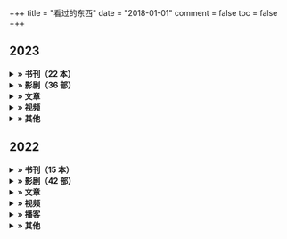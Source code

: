 +++
title = "看过的东西"
date = "2018-01-01"
comment = false
toc = false
+++

## 2023

<details>
  <summary><b>» 书刊（22 本）</b></summary>

1. **《如首无作祟之物》[日] 三津田信三 / 张舟 / 文化发展出版社 $^{23-02}$**
1. **《希腊棺材之谜》[美] 埃勒里·奎因 / 王敬之 / 新星出版社 $^{23-03}$**
1. 《克莱因壶》[日]冈岛二人 / 张舟 / 化学工业出版社 $^{23-03}$
1. 《金色梦乡》[日] 伊坂幸太郎 / 代珂 / 南海出版公司 $^{23-03}$
1. 《奇想，天动》[日] 岛田庄司 / 林敏生 / 新星出版社 $^{23-03}$
1. **《占星术杀人魔法》[日] 岛田庄司 / 王鹏帆 / 新星出版社 $^{23-06}$**
1. 《回忆爱玛侬》[日] 梶尾真治 / 王玮 / 新星出版社 $^{23-06}$
1. **《亲密关系（第 6 版）》[美] 罗兰·米勒 / 王伟平 译 / 人民邮电出版社 $^{23-06}$**
1. **《象棋的故事》[奥]斯蒂芬•茨威格 / 韩耀成 / 陕西师范大学出版社 $^{23-07}$**
1. **《形影不离》[法]西蒙娜·德·波伏瓦 / 曹冬雪 / 浙江教育出版社 $^{23-07}$**
1. **《小镇喧嚣 : 一个乡镇政治运作的演绎与阐释》吴毅 / 生活·读书·新知三联书店 $^{23-07}$**
1. 《人类灭绝》[日] 高野和明 / 百里 / 北京日报出版社 $^{23-07}$
1. 《城墙之上》徐翀 / 微信读书首发 $^{23-07}$
1. 《金阁寺》[日] 三岛由纪夫 / 陈德文 / 人民文学出版社 $^{23-07}$
1. **《天之下》三弦 $^{23-08}$**
1. **《奇迹的黄昏》袁剑 $^{23-09}$**
1. **《涅朵奇卡: 一个女人的一生》陀思妥耶夫斯基 / 于大卫 / 山东文艺出版社 $^{23-10}$**
1. 《绿毛水怪》王小波 / 北京十月文艺出版社 $^{23-10}$
1. 《太白金星有点烦》马伯庸 / 湖南文艺出版社 $^{23-10}$
1. 《新摄影笔记》宁思潇潇 / 人民邮电出版社 $^{23-11}$
1. 《间客》猫腻 / 起点出版社 $^{23-11}$
1. 《财新周刊》2023年共31期 $^{23-12}$


</details>

<details>
  <summary><b>» 影剧（36 部）</b></summary>

1. 《弥留之国的爱丽丝 第二季》2022-12-22(日本) $^{23-01}$
1. 《珀尔 / Pearl》2022-09-16(美国) $^{23-01}$
1. 《星期三 第一季》2022-11-23(美国) $^{23-01}$
1. **《对不起，我们错过了你》2019-11-01(英国) $^{23-01}$**
1. 《大侦探波洛 第一季》1989-01-08(英国) $^{23-01}$
1. 《满江红》2023-01-22(中国大陆) $^{23-01}$
1. 《风味人间 4·谷物星球》2022-11-24(中国大陆) $^{23-02}$
1. 《狂飙》2023-01-14(中国大陆) $^{23-02}$
1. 《三体》2023-01-15(中国大陆) $^{23-02}$
1. **《搏击俱乐部》1999-10-15(美国) $^{23-02}$**
1. 《王冠 第一季》2016-11-04(美国) $^{23-02}$
1. 《最后生还者 第一季》2023-01-15(美国) $^{23-03}$
1. **《MH370：消失的航班》2023-03-08(美国) $^{23-03}$**
1. 《黑暗荣耀》2022-12-30(韩国) $^{23-03}$
1. 《安眠书店 / 你 第一季》2018-09-09(美国) $^{23-03}$
1. **《暴裂无声》2018-04-04(中国大陆) $^{23-04}$**
1. 《继承之战 第 1-4 季》2023-03-26(美国) $^{23-04}$
1. 《灌篮高手：THE FIRST / Slam Dunk》2023-04-20(中国大陆) $^{23-04}$
1. **《漫长的季节》2023-04-22(中国大陆) $^{23-04}$**
1. 《我爱我家 (1993)》1993-07-01(中国大陆) $^{23-04}$
1. **《武林外传 (2006)》2006-01-02(中国大陆) $^{23-04}$**
1. 《目击者之追凶》2017-03-31(中国台湾) $^{23-05}$
1. 《沉默的羔羊》1991-02-14(美国) $^{23-05}$
1. 《小岛惊魂 The Others》2001-08-10(美国) $^{23-05}$
1. 《憨豆的黄金周》2007-03-30(英国) $^{23-05}$
1. 《梅格雷侦探系列》2016(英国) $^{23-05}$
1. 《蜘蛛侠·平行宇宙》2018-12-14(美国) $^{23-06}$
1. 《芭比》2023-07-21(美国/中国大陆) $^{23-07}$
1. 《燃烧女子的肖像》2019-09-18(法国) $^{23-08}$
1. **《小妇人(2019)》2019-12-25(美国) $^{23-08}$**
1. 《封神第一部：朝歌风云 (2023)》 2023-07-20(中国大陆) $^{23-08}$
1. 《超异能族 무빙 (2023)》2023-08-09(韩国) $^{23-09}$
1. 《有生之年 (2023)》2023-09-17(中国台湾) $^{23-10}$
1. **《汉尼拔 第 1-3 季》2015-06-04(美国) $^{23-11}$**
1. 《鬼吹灯之南海归墟》2023-11-27(中国大陆) $^{23-12}$
1. **《葬送的芙莉莲》2023-09-29(日本) $^{23-12}$**



</details>

<details>
  <summary><b>» 文章</b></summary>

- [淺談 Atomic CSS 的發展背景與 Tailwind CSS](https://blog.huli.tw/2022/05/23/atomic-css-and-tailwind-css/)
- [史上最全 SSH 暗黑技巧详解](https://plantegg.github.io/2019/06/02/%E5%8F%B2%E4%B8%8A%E6%9C%80%E5%85%A8_SSH_%E6%9A%97%E9%BB%91%E6%8A%80%E5%B7%A7%E8%AF%A6%E8%A7%A3--%E6%94%B6%E8%97%8F%E4%BF%9D%E5%B9%B3%E5%AE%89/)
- [Harvard CS197: AI Research Experiences](https://docs.google.com/document/d/1uvAbEhbgS_M-uDMTzmOWRlYxqCkogKRXdbKYYT98ooc)

</details>

<details>
  <summary><b>» 视频</b></summary>

- [Learn Tailwind CSS – Course for Beginners](https://www.youtube.com/watch?v=ft30zcMlFao)
- [南京大学 2022 操作系统 - 蒋炎岩](https://www.bilibili.com/video/BV1Cm4y1d7Ur)
- [CSAPP - 深入理解计算机系统](https://space.bilibili.com/354767108/channel/collectiondetail?sid=373847&ctype=0 "九曲阑干")

</details>

<details>
  <summary><b>» 其他</b></summary>

- **Somebody：**[医痴](https://www.youtube.com/channel/UCR2f5HSx_E06HK6LzSzQQ5g/videos)、
- 《[财新周刊](https://weekly.caixin.com/)》、《[第一财经](https://www.cbnweek.com/#/read)》、《[三联生活周刊](https://www.lifeweek.com.cn/)》、《[小鸟文学](https://apps.apple.com/cn/app/%e5%b0%8f%e9%b8%9f%e6%96%87%e5%ad%a6/id1541992205?mt=8)》
- 《[Bloomberg](https://www.bloomberg.com)》、《[The Economist](https://www.economist.com/)》

</details>

## 2022

<details>
  <summary><b>» 书刊（15 本）</b></summary>

1. **《挽救计划》[美] 安迪·威尔 / 耿辉 / 译林出版社**
1. 《雕塑家》[美] 斯科特·麦克劳德 编绘 / 孙侃 / 湖南美术出版社
1. **《献给阿尔吉侬的花束》[美] 丹尼尔·凯斯 / 陈澄和 / 广西师范大学出版社**
1. 《跨越边界的社区》项飙 / 新知三联书店
1. 《把自己作为方法》项飙、吴琦 / 上海文艺出版社
1. 《大医·破晓篇》马伯庸 / 上海文艺出版社
1. **《房思琪的初恋乐园》林奕含 / 北京联合出版公司**
1. 《夹边沟记事》杨显惠 / 上海文艺出版社
1. 《定西孤儿院》杨显惠 / 花城出版社
1. 《甘南纪事》杨显惠 / 花城出版社
1. **《漫长的告别》[美] 雷蒙德·钱德勒 / 姚向辉 / 海南出版社**
1. 《电锯人》[日] 藤本树 / 漫画
1. **《沉默的大多数》王小波 / 中国青年出版社**
1. **《我的精神家园》王小波 / 中国青年出版社**
1. **《爱你就像爱生命》王小波 / 李银河 / 上海锦绣文章出版社**

</details>

<details>
  <summary><b>» 影剧（42 部）</b></summary>

1. **《控方证人》1982-12-04(美国)**
1. 《不要抬头》2021-12-24(美国网络)
1. 《遗传厄运》2018-06-08(美国)
1. 《美味毒妇》2013-01-16(法国)
1. 《历史系男生》2006-10-13(英国)
1. 《烈日灼心》2015-08-27(中国大陆)
1. **《万箭穿心》2012-11-16(中国大陆)**
1. 《你可曾见过萤火虫？》2021-04-09(土耳其)
1. 《花束般的恋爱》2021-01-29(日本)
1. **《人生第二次》2022-05-19(中国大陆)**
1. 《一年一度喜剧大赛》2021-10-15(中国大陆)
1. 《沙丘》2021-10-22(美国/中国大陆)
1. **《1 公升的泪》2005-10-11(日本)**
1. 《健听女孩》2021-08-13(美国网络)
1. 《云上的日子》1995-10-27(意大利)
1. 《精灵旅社》2012-09-28(美国)
1. 《精灵旅社 2》2015-09-25(美国)
1. 《精灵旅社 4：变身大冒险》2022-01-14(美国网络)
1. 《隐入尘烟》2022-07-08(中国大陆)
1. **《利兹与青鸟》2018-04-21(日本)**
1. 《士兵之歌》1959-12-01(苏联)
1. 《乌龙山伯爵》开心麻花舞台剧
1. 《万里归途》2022-09-30(中国大陆)
1. 《布达佩斯大饭店》2014-03-28(美国)
1. 《土拨鼠之日》1993-02-12(美国)
1. **《陽光普照》2019-11-01(中国台湾)**
1. 《侧耳倾听》1995-07-15(日本)
1. 《E.T.外星人》1982-06-11(美国)
1. 《西线无战事》2022-09-29(德国)
1. 《一九四二》2012-11-29(中国大陆)
1. **《菊次郎の夏》1999-06-05(日本)**
1. 《狩猎》2013-01-10(丹麦)
1. 《殡棺》2015-10-16(中国大陆)
1. **《憨豆先生》1990-01-01(英国)**
1. 《魔法咪路咪路》2002-04-06(日本)
1. 《遥望南方的童年》2007(中国大陆)
1. 《摇曳露营 剧场版》2022-07-01(日本)
1. **《新世界》2013-02-21(韩国)**
1. 《沦落人》2019-04-11(中国香港)
1. 《弥留之国的爱丽丝 第一季》2020-12-10(日本)
1. 《间谍过家家》2022-04-09(日本)
1. **《狐狸与我》2007-12-12(法国)**

</details>

<details>
  <summary><b>» 文章</b></summary>

- [财新 | 2021 年最具影响力的 21 件事](https://datanews.caixin.com/interactive/2021/2021final/)
- [关于 Type-C / 雷电 3 接口的科普（上）](https://zhuanlan.zhihu.com/p/101434503)
- [关于 Type-C / 雷电 3 接口的科普（下）](https://zhuanlan.zhihu.com/p/101486153)
- [五天剥夺理性，解密洗脑培训的千层套路](https://mp.weixin.qq.com/s/F4sQ6GOxONr--JBA5Y2EMA)
- [医院做的这些「拍片」检查，你可以多了解一点](https://sspai.com/post/67474)
- [Breiman 访谈录 |《统计建模：两种文化》20 周年纪念](https://mp.weixin.qq.com/s?__biz=MjM5NDQ3NTkwMA==&mid=2650148161&idx=1&sn=ab1d9a8c504389c6d53f6f749fa865cb)
- [SQL Style Guide](https://www.sqlstyle.guide/)
- [让 YAML 变得像它看起来一样简单](https://linux.cn/article-13842-1.html)
- [新冠肺炎的经济学分析：病死率的因果识别与防控的机会成本](https://archive.ph/KLusN)
- [How Xi Rewrote China’s Rulebook to Build the Party Around Himself](https://www.bloomberg.com/graphics/2022-china-national-party-congress-xi-rules/?leadSource=uverify%20wall)
- [How Xi’s Shakeup Shattered Decades of Succession Rules in China](https://www.bloomberg.com/graphics/2022-china-party-congress-xi-new-leaders/?ai=eyJpc1N1YnNjcmliZWQiOnRydWUsImFydGljbGVSZWFkIjpmYWxzZSwiYXJ0aWNsZUNvdW50IjowLCJ3YWxsSGVpZ2h0IjoxfQ==)

</details>

<details>
  <summary><b>» 视频</b></summary>

- [中岛美雪 · 2007 歌旅演唱会](https://www.bilibili.com/video/BV1uK411P7JE)
- [中岛美雪 · 2016 一会演唱会](https://www.bilibili.com/video/BV144411i7mb)
- [选投影仪：从入门到精通，3000 元 10 款横评](https://www.bilibili.com/video/BV13L4y1n7WQ/?share_source=copy_web&vd_source=dfeb89feb5ee367d116e92e86e0834fd "先看测评")
- [Vercel 与 Next.js：开源全明星团队背后的商业逻辑｜ Monetizing Source](https://www.bilibili.com/video/BV1gR4y1u76v)
- [Git 基本原理介绍](https://youtube.com/playlist?list=PLfQqWeOCIH4BXVnYaPgjR9_f8YF3WNAz0 "麦兜搞 IT")
- [Hugo - Static Site Generator | Tutorial](https://youtube.com/playlist?list=PLLAZ4kZ9dFpOnyRlyS-liKL5ReHDcj4G3 "Mike Dane")
- [北大肖臻 - 区块链技术与应用](http://zhenxiao.com/blockchain/ "北京大学 - 肖臻")
- [CS50P](https://youtube.com/playlist?list=PLhQjrBD2T3817j24-GogXmWqO5Q5vYy0V "Harvard Courses")、[尚硅谷 Vue2.0+Vue3.0 全套教程](https://www.bilibili.com/video/BV1Zy4y1K7SH)

</details>

<details>
  <summary><b>» 播客</b></summary>

- **声音发掘：**[不在场](https://buzaichang.xyz/)
- **读书分享：**[文化有限](https://www.xiaoyuzhoufm.com/podcast/5e4515bd418a84a046e2b11a)
- **技术编程：**[枫言枫语](https://fyfy.fm/)、[ByteTalk](https://bytetalk.fm/)
- **泛文讲谈：**[四季办公室](https://siji.typlog.io/)、[螺丝在拧紧](https://www.xiaoyuzhoufm.com/podcast/6038445497d1b2c8c42d29ba)
- **社论观察：**[东亚观察局](https://www.xiaoyuzhoufm.com/podcast/5e9a4e25418a84a046bc6156)、[不明白播客](https://www.bumingbai.net/)、[The Prince - The Economist](https://www.economist.com/theprincepod)
- **商业分析：**[三五环](https://www.xiaoyuzhoufm.com/podcast/5e280fab418a84a0461faa3c)、[乱翻书](https://www.xiaoyuzhoufm.com/podcast/61358d971c5d56efe5bcb5d2)、[疯投圈](https://crazy.capital/)、[硅谷 101](https://sv101.fireside.fm/)、[商业 WHY 酱](https://msbussinesswhy.fireside.fm/)、[商业就是这样](https://thatisbiz.fireside.fm/)
- **闲聊讨论：**[限时肤浅](https://www.xiaoyuzhoufm.com/podcast/5f56592d83c34e85dd9b6d53)、[不叁不肆](https://dao.fm/%E4%B8%8D%E5%8F%81%E4%B8%8D%E8%82%86/)、[展开讲讲](https://www.xiaoyuzhoufm.com/podcast/5e280faa418a84a0461f9bfb)、[日谈公园](https://www.xiaoyuzhoufm.com/podcast/5e280faa418a84a0461f9ad8)、[不把天聊 si](https://www.xiaoyuzhoufm.com/podcast/60de960e82b7520df0026844)、[跟宇宙结婚](https://www.xiaoyuzhoufm.com/podcast/5e284c39418a84a046263d8a)、[你吃香菜吗](https://www.xiaoyuzhoufm.com/podcast/62ce4812b94ef3c7f6c71f93)、[谐星聊天会](https://www.xiaoyuzhoufm.com/podcast/5e280fa7418a84a0461f912b)

</details>

<details>
  <summary><b>» 其他</b></summary>

- **RSS/Newsletter：**[Yihui Xie | 谢益辉](https://yihui.org/)、[Pseudoyu | Yu Zhang](https://www.pseudoyu.com/zh/)、[文字森林 | 天仙子](https://tianxianzi.me/)、[好工具周刊](https://bestxtools.zhubai.love/)、[科技爱好者周刊](https://www.ruanyifeng.com/blog/)、[人民日报重要言论库](http://opinion.people.com.cn/GB/8213/49160/)、[CDT 周报](https://chinadigitaltimes.net/chinese/weekly-digest)、[有据 | 国际新闻事实核查](https://chinafactcheck.com/)、[知识分子](http://zhishifenzi.com/)、[Logseq Blog](https://blog.logseq.com)、[Medium weekly digest](https://medium.com/)、[R Weekly](https://rweekly.org/)
- **Bilibili：**[爱跳绳的鲁西西](https://space.bilibili.com/383458566)、[小平爱爬墙](https://space.bilibili.com/407978871/)、[陈一枝你坐下](https://space.bilibili.com/1937416537)、[彭世职业培训学校](https://space.bilibili.com/1433760771)、[小约翰可汗](https://space.bilibili.com/23947287)、[吸奇侠](https://space.bilibili.com/414350632)、[DuDu 杜银玲](https://space.bilibili.com/355324923)
- **Youtube：**[幻海航行](https://www.youtube.com/channel/UCp1nO1bgVwks9b5EhKQGVag/videos)、[眼见为识](https://www.youtube.com/channel/UChASrP18ZKeWic0wA3E08Pg/videos)、[御坂美琴](https://www.youtube.com/channel/UCNUS6e1M0eUIv1F88kxRJ-g/playlists)、[睡前消息](https://www.youtube.com/channel/UCR4U_q_MojVVqYnawAVlryw/videos)、[医痴的木头屋](https://www.youtube.com/channel/UCR2f5HSx_E06HK6LzSzQQ5g/videos)、[李永乐老师](https://www.youtube.com/channel/UCSs4A6HYKmHA2MG_0z-F0xw/videos)、[老雷](https://www.youtube.com/channel/UCT3YvT4kdEiJ3up3PINhyQQ/videos)、[Simone Giertz](https://www.youtube.com/channel/UC3KEoMzNz8eYnwBC34RaKCQ/videos)、[StatQuest with Josh Starmer](https://www.youtube.com/channel/UCtYLUTtgS3k1Fg4y5tAhLbw/videos)、[zedstatistics](https://www.youtube.com/c/zedstatistics/videos)

</details>
